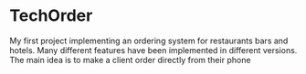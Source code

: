 # TechOrder
My first project implementing an ordering system for restaurants bars and hotels. Many different features have been implemented in different versions. The main idea is to make a client order directly from their phone
